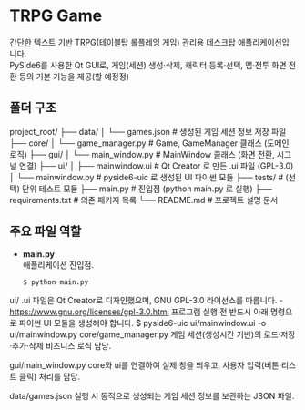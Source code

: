 # TRPG Game

간단한 텍스트 기반 TRPG(테이블탑 롤플레잉 게임) 관리용 데스크탑 애플리케이션입니다.  
PySide6를 사용한 Qt GUI로, 게임(세션) 생성·삭제, 캐릭터 등록·선택, 맵·전투 화면 전환 등의 기본 기능을 제공(할 예정정)

## 폴더 구조

project_root/
├── data/
│ └── games.json # 생성된 게임 세션 정보 저장 파일
├── core/
│ └── game_manager.py # Game, GameManager 클래스 (도메인 로직)
├── gui/
│ └── main_window.py # MainWindow 클래스 (화면 전환, 시그널 연결)
├── ui/
│ ├── mainwindow.ui # Qt Creator 로 만든 .ui 파일 (GPL-3.0)
│ └── mainwindow.py # pyside6-uic 로 생성된 UI 파이썬 모듈
├── tests/ # (선택) 단위 테스트 모듈
├── main.py # 진입점 (python main.py 로 실행)
├── requirements.txt # 의존 패키지 목록
└── README.md # 프로젝트 설명 문서


## 주요 파일 역할

- **main.py**  
  애플리케이션 진입점.  
  ```bash
  $ python main.py


ui/
.ui 파일은 Qt Creator로 디자인했으며, GNU GPL-3.0 라이선스를 따릅니다. - https://www.gnu.org/licenses/gpl-3.0.html
프로그램 실행 전 반드시 아래 명령으로 파이썬 UI 모듈을 생성해야 합니다.
$ pyside6-uic ui/mainwindow.ui -o ui/mainwindow.py
core/game_manager.py
게임 세션(생성시간 기반)의 로드·저장·추가·삭제 비즈니스 로직 담당.

gui/main_window.py
core와 ui를 연결하여 실제 창을 띄우고, 사용자 입력(버튼·리스트 클릭) 처리를 담당.

data/games.json
실행 시 동적으로 생성되는 게임 세션 정보를 보관하는 JSON 파일.

